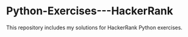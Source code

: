 # Python-Exercises---HackerRank
This repository includes my solutions for HackerRank Python exercises.
